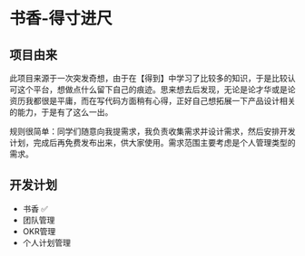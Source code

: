 # 书香-得寸进尺

## 项目由来

此项目来源于一次突发奇想，由于在【得到】中学习了比较多的知识，于是比较认可这个平台，想做点什么留下自己的痕迹。思来想去后发现，无论是论才华或是论资历我都很是平庸，而在写代码方面稍有心得，正好自己想拓展一下产品设计相关的能力，于是有了这么一出。

规则很简单：同学们随意向我提需求，我负责收集需求并设计需求，然后安排开发计划，完成后再免费发布出来，供大家使用。需求范围主要考虑是个人管理类型的需求。

## 开发计划

- 书香 ✅
- 团队管理  
- OKR管理
- 个人计划管理
